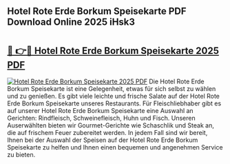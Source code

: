 ## Hotel Rote Erde Borkum Speisekarte PDF Download Online 2025 iHsk3

# <h2><a href="http://gc7f2ix.nevu.top/?p=Hotel+Rote+Erde+Borkum+Speisekarte">🔗 👉🔴 Hotel Rote Erde Borkum Speisekarte 2025 PDF</a></h2>

[![Hotel Rote Erde Borkum Speisekarte 2025 PDF](https://i.imgur.com/dBaPXMq.png)](http://gc7f2ix.nevu.top/?p=Hotel+Rote+Erde+Borkum+Speisekarte)
Die Hotel Rote Erde Borkum Speisekarte ist eine Gelegenheit, etwas für sich selbst zu wählen und zu genießen. Es gibt viele leichte und frische Salate auf der Hotel Rote Erde Borkum Speisekarte unseres Restaurants. Für Fleischliebhaber gibt es auf unserer Hotel Rote Erde Borkum Speisekarte eine Auswahl an Gerichten: Rindfleisch, Schweinefleisch, Huhn und Fisch. Unseren Auserwählten bieten wir Gourmet-Gerichte wie Schaschlik und Steak an, die auf frischem Feuer zubereitet werden. In jedem Fall sind wir bereit, Ihnen bei der Auswahl der Speisen auf der Hotel Rote Erde Borkum Speisekarte zu helfen und Ihnen einen bequemen und angenehmen Service zu bieten.
